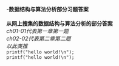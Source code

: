 #### -数据结构与算法分析部分习题答案

**从网上搜集的数据结构与算法分析的部分答案**  
*ch01-01代表第一章第一题  
ch02-02代表第二章第二题  
以此类推*  
`printf("hello world!\n");`  
`printf("hello world!\n");`
